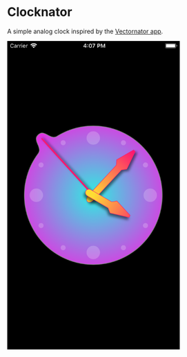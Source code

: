 # Clocknator

A simple analog clock inspired by the [Vectornator app][vectornator].

<img src="Media/Clocknator.png" width=400>

[vectornator]: https://vectornator.io
